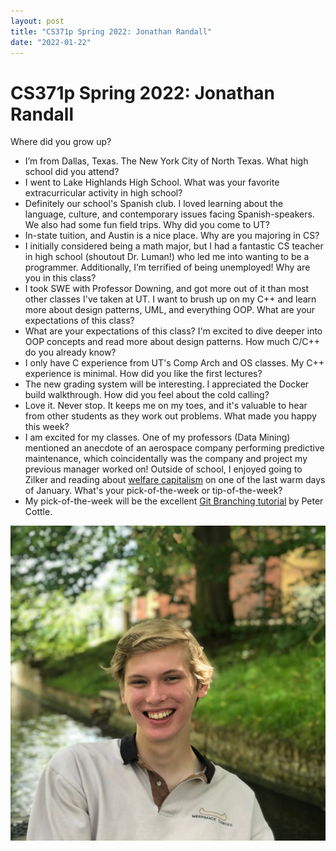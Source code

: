```yaml
---
layout: post
title: "CS371p Spring 2022: Jonathan Randall"
date: "2022-01-22"
---
```


# CS371p Spring 2022: Jonathan Randall

Where did you grow up?
- I’m from Dallas, Texas. The New York City of North Texas.
What high school did you attend?
- I went to Lake Highlands High School.
What was your favorite extracurricular activity in high school?
- Definitely our school's Spanish club. I loved learning about the language, culture, and contemporary issues facing Spanish-speakers. We also had some fun field trips.
Why did you come to UT?
- In-state tuition, and Austin is a nice place.
Why are you majoring in CS?
- I initially considered being a math major, but I had a fantastic CS teacher in high school (shoutout Dr. Luman!) who led me into wanting to be a programmer. Additionally, I’m terrified of being unemployed!
Why are you in this class?
- I took SWE with Professor Downing, and got more out of it than most other classes I've taken at UT. I want to brush up on my C++ and learn more about design patterns, UML, and everything OOP.
What are your expectations of this class?
- What are your expectations of this class?
I'm excited to dive deeper into OOP concepts and read more about design patterns.
How much C/C++ do you already know?
- I only have C experience from UT's Comp Arch and OS classes. My C++ experience is minimal.
How did you like the first lectures?
- The new grading system will be interesting. I appreciated the Docker build walkthrough.
How did you feel about the cold calling?
- Love it. Never stop. It keeps me on my toes, and it's valuable to hear from other students as they work out problems.
What made you happy this week?
- I am excited for my classes. One of my professors (Data Mining) mentioned an anecdote of an aerospace company performing predictive maintenance, which coincidentally was the company and project my previous manager worked on! Outside of school, I enjoyed going to Zilker and reading about [welfare capitalism](https://lanekenworthy.files.wordpress.com/2017/03/reading-espingandersen1990pp9to78.pdf) on one of the last warm days of January.
What's your pick-of-the-week or tip-of-the-week?
- My pick-of-the-week will be the excellent [Git Branching tutorial](https://learngitbranching.js.org/?locale=en_US) by Peter Cottle.

![Headshot](/assets/jonathan.png)
